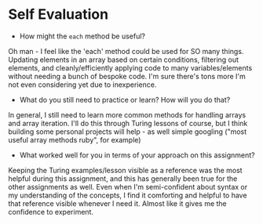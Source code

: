 # Self Evaluation

- How might the `each` method be useful?

Oh man - I feel like the 'each' method could be used for SO many things. Updating elements in an array based on certain conditions, filtering out elements, and cleanly/efficiently applying code to many variables/elements without needing a bunch of bespoke code. I'm sure there's tons more I'm not even considering yet due to inexperience.

- What do you still need to practice or learn? How will you do that?

In general, I still need to learn more common methods for handling arrays and array iteration. I'll do this through Turing lessons of course, but I think building some personal projects will help - as well simple googling ("most useful array methods ruby", for example)

- What worked well for you in terms of your approach on this
assignment?

Keeping the Turing examples/lesson visible as a reference was the most helpful during this assignment, and this has generally been true for the other assignments as well. Even when I'm semi-confident about syntax or my understanding of the concepts, I find it comforting and helpful to have that reference visible whenever I need it. Almost like it gives me the confidence to experiment.

